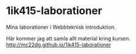 1ik415-laborationer
===================

Mina laborationer i Webbteknisk introduktion.

Här kommer jag att samla allt material kring kursen.
http://mc22dg.github.io/1ik415-laborationer
